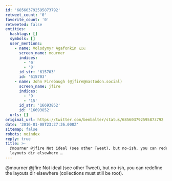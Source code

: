 ```yaml
---
id: '685603792595873792'
retweet_count: '0'
favorite_count: '0'
retweeted: false
entities:
  hashtags: []
  symbols: []
  user_mentions:
    - name: Volodymyr Agafonkin 🇺🇦
      screen_name: mourner
      indices:
        - '0'
        - '8'
      id_str: '615703'
      id: '615703'
    - name: John Firebaugh (@jfire@mastodon.social)
      screen_name: jfire
      indices:
        - '9'
        - '15'
      id_str: '16693852'
      id: '16693852'
  urls: []
original_url: https://twitter.com/benbalter/status/685603792595873792
date: '2016-01-08T23:27:36.000Z'
sitemap: false
robots: noindex
reply: true
title: >-
  @mourner @jfire Not ideal (see other Tweet), but no-ish, you can redefine the
  layouts dir elsewhere …
---
```


@mourner @jfire Not ideal (see other Tweet), but no-ish, you can redefine the layouts dir elsewhere (collections must still be root).